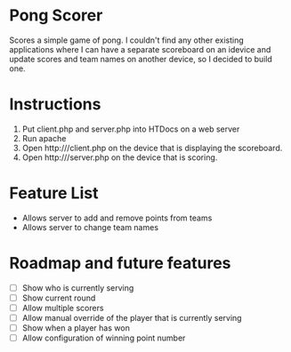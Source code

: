 # Pong Scorer
Scores a simple game of pong.
I couldn't find any other existing applications where I can have a separate scoreboard on an idevice and update
scores and team names on another device, so I decided to build one.
# Instructions
1. Put client.php and server.php into HTDocs on a web server
2. Run apache
3. Open http://<IP Address>/client.php on the device that is displaying the scoreboard.
4. Open http://<IP Address>/server.php on the device that is scoring.
# Feature List
- Allows server to add and remove points from teams
- Allows server to change team names
# Roadmap and future features
- [ ] Show who is currently serving
- [ ] Show current round
- [ ] Allow multiple scorers
- [ ] Allow manual override of the player that is currently serving
- [ ] Show when a player has won
- [ ] Allow configuration of winning point number